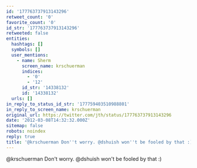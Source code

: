 ```yaml
---
id: '177763737913143296'
retweet_count: '0'
favorite_count: '0'
id_str: '177763737913143296'
retweeted: false
entities:
  hashtags: []
  symbols: []
  user_mentions:
    - name: Sherm
      screen_name: krschuerman
      indices:
        - '0'
        - '12'
      id_str: '14338132'
      id: '14338132'
  urls: []
in_reply_to_status_id_str: '177759403510988801'
in_reply_to_screen_name: krschuerman
original_url: https://twitter.com/jth/status/177763737913143296
date: '2012-03-08T14:32:32.000Z'
sitemap: false
robots: noindex
reply: true
title: '@krschuerman Don''t worry. @dshuish won''t be fooled by that :)'
---
```


@krschuerman Don't worry. @dshuish won't be fooled by that :)